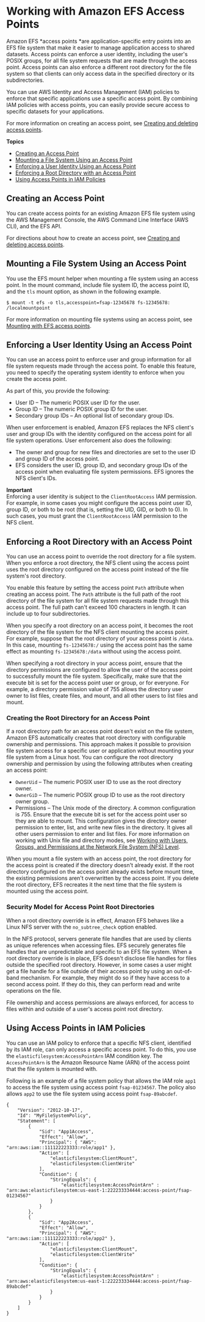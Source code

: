 # Working with Amazon EFS Access Points<a name="efs-access-points"></a>

Amazon EFS *access points *are application\-specific entry points into an EFS file system that make it easier to manage application access to shared datasets\. Access points can enforce a user identity, including the user's POSIX groups, for all file system requests that are made through the access point\. Access points can also enforce a different root directory for the file system so that clients can only access data in the specified directory or its subdirectories\.

You can use AWS Identity and Access Management \(IAM\) policies to enforce that specific applications use a specific access point\. By combining IAM policies with access points, you can easily provide secure access to specific datasets for your applications\. 

For more information on creating an access point, see [Creating and deleting access points](create-access-point.md)\.

**Topics**
+ [Creating an Access Point](#efs-access-poiont-create)
+ [Mounting a File System Using an Access Point](#mount-with-access-point)
+ [Enforcing a User Identity Using an Access Point](#enforce-identity-access-points)
+ [Enforcing a Root Directory with an Access Point](#enforce-root-directory-access-point)
+ [Using Access Points in IAM Policies](#access-points-iam-policy)

## Creating an Access Point<a name="efs-access-poiont-create"></a>

You can create access points for an existing Amazon EFS file system using the AWS Management Console, the AWS Command Line Interface \(AWS CLI\), and the EFS API\. 

For directions about how to create an access point, see [Creating and deleting access points](create-access-point.md)\.

## Mounting a File System Using an Access Point<a name="mount-with-access-point"></a>

You use the EFS mount helper when mounting a file system using an access point\. In the mount command, include file system ID, the access point ID, and the `tls` mount option, as shown in the following example\.

```
$ mount -t efs -o tls,accesspoint=fsap-12345678 fs-12345678: /localmountpoint
```

For more information on mounting file systems using an access point, see [Mounting with EFS access points](mounting-fs.md#mounting-access-points)\.

## Enforcing a User Identity Using an Access Point<a name="enforce-identity-access-points"></a>

You can use an access point to enforce user and group information for all file system requests made through the access point\. To enable this feature, you need to specify the operating system identity to enforce when you create the access point\.

As part of this, you provide the following:
+ User ID – The numeric POSIX user ID for the user\.
+ Group ID – The numeric POSIX group ID for the user\.
+ Secondary group IDs – An optional list of secondary group IDs\.

When user enforcement is enabled, Amazon EFS replaces the NFS client's user and group IDs with the identity configured on the access point for all file system operations\. User enforcement also does the following:
+ The owner and group for new files and directories are set to the user ID and group ID of the access point\.
+ EFS considers the user ID, group ID, and secondary group IDs of the access point when evaluating file system permissions\. EFS ignores the NFS client's IDs\.

**Important**  
Enforcing a user identity is subject to the `ClientRootAccess` IAM permission\.   
For example, in some cases you might configure the access point user ID, group ID, or both to be root \(that is, setting the UID, GID, or both to 0\)\. In such cases, you must grant the `ClientRootAccess` IAM permission to the NFS client\.

## Enforcing a Root Directory with an Access Point<a name="enforce-root-directory-access-point"></a>

You can use an access point to override the root directory for a file system\. When you enforce a root directory, the NFS client using the access point uses the root directory configured on the access point instead of the file system's root directory\. 

You enable this feature by setting the access point `Path` attribute when creating an access point\. The `Path` attribute is the full path of the root directory of the file system for all file system requests made through this access point\. The full path can't exceed 100 characters in length\. It can include up to four subdirectories\.

When you specify a root directory on an access point, it becomes the root directory of the file system for the NFS client mounting the access point\. For example, suppose that the root directory of your access point is `/data`\. In this case, mounting `fs-12345678:/` using the access point has the same effect as mounting `fs-12345678:/data` without using the access point\. 

When specifying a root directory in your access point, ensure that the directory permissions are configured to allow the user of the access point to successfully mount the file system\. Specifically, make sure that the execute bit is set for the access point user or group, or for everyone\. For example, a directory permission value of 755 allows the directory user owner to list files, create files, and mount, and all other users to list files and mount\.

### Creating the Root Directory for an Access Point<a name="create-root-directory-access-point"></a>

If a root directory path for an access point doesn't exist on the file system, Amazon EFS automatically creates that root directory with configurable ownership and permissions\. This approach makes it possible to provision file system access for a specific user or application without mounting your file system from a Linux host\. You can configure the root directory ownership and permission by using the following attributes when creating an access point:
+ `OwnerUid` – The numeric POSIX user ID to use as the root directory owner\.
+ `OwnerGiD` – The numeric POSIX group ID to use as the root directory owner group\.
+ Permissions – The Unix mode of the directory\. A common configuration is 755\. Ensure that the execute bit is set for the access point user so they are able to mount\. This configuration gives the directory owner permission to enter, list, and write new files in the directory\. It gives all other users permission to enter and list files\. For more information on working with Unix file and directory modes, see [Working with Users, Groups, and Permissions at the Network File System \(NFS\) Level](accessing-fs-nfs-permissions.md)\.

When you mount a file system with an access point, the root directory for the access point is created if the directory doesn't already exist\. If the root directory configured on the access point already exists before mount time, the existing permissions aren't overwritten by the access point\. If you delete the root directory, EFS recreates it the next time that the file system is mounted using the access point\.

### Security Model for Access Point Root Directories<a name="root-directory-security-access-point"></a>

When a root directory override is in effect, Amazon EFS behaves like a Linux NFS server with the `no_subtree_check` option enabled\. 

In the NFS protocol, servers generate file handles that are used by clients as unique references when accessing files\. EFS securely generates file handles that are unpredictable and specific to an EFS file system\. When a root directory override is in place, EFS doesn't disclose file handles for files outside the specified root directory\. However, in some cases a user might get a file handle for a file outside of their access point by using an out\-of\-band mechanism\. For example, they might do so if they have access to a second access point\. If they do this, they can perform read and write operations on the file\. 

File ownership and access permissions are always enforced, for access to files within and outside of a user's access point root directory\. 

## Using Access Points in IAM Policies<a name="access-points-iam-policy"></a>

You can use an IAM policy to enforce that a specific NFS client, identified by its IAM role, can only access a specific access point\. To do this, you use the `elasticfilesystem:AccessPointArn` IAM condition key\. The `AccessPointArn` is the Amazon Resource Name \(ARN\) of the access point that the file system is mounted with\.

Following is an example of a file system policy that allows the IAM role `app1` to access the file system using access point `fsap-01234567`\. The policy also allows `app2` to use the file system using access point `fsap-89abcdef`\.

```
{
    "Version": "2012-10-17",
    "Id": "MyFileSystemPolicy",
    "Statement": [
        {
            "Sid": "App1Access",
            "Effect": "Allow",
            "Principal": { "AWS": "arn:aws:iam::111122223333:role/app1" },
            "Action": [
                "elasticfilesystem:ClientMount",
                "elasticfilesystem:ClientWrite"
            ],
            "Condition": {
                "StringEquals": {
                    "elasticfilesystem:AccessPointArn" : "arn:aws:elasticfilesystem:us-east-1:222233334444:access-point/fsap-01234567"
                }
            }
        },
        {
            "Sid": "App2Access",
            "Effect": "Allow",
            "Principal": { "AWS": "arn:aws:iam::111122223333:role/app2" },
            "Action": [
                "elasticfilesystem:ClientMount",
                "elasticfilesystem:ClientWrite"
            ],
            "Condition": {
                "StringEquals": {
                    "elasticfilesystem:AccessPointArn" : "arn:aws:elasticfilesystem:us-east-1:222233334444:access-point/fsap-89abcdef"
                }
            }
        }
    ]
}
```